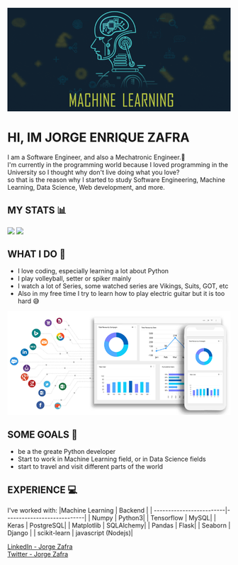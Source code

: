 ![](https://github.com/jorgezafra94/jorgezafra94/blob/master/tools/ml-gif.gif)
# HI, IM JORGE ENRIQUE ZAFRA
I am a Software Engineer, and also a Mechatronic Engineer.🤯<br>
I'm currently in the programming world because I loved programming in the University so I thought why don't live doing what you love?<br>
so that is the reason why I started to study Software Engineering, Machine Learning, Data Science, Web development, and more.<br>

## MY STATS 📊
 ![](https://github-readme-stats.vercel.app/api?username=jorgezafra94) ![](https://github-readme-stats.vercel.app/api/top-langs/?username=jorgezafra94)
 
## WHAT I DO 🚀
* I love coding, especially learning a lot about Python
* I play volleyball, setter or spiker mainly
* I watch a lot of Series, some watched series are Vikings, Suits, GOT, etc
* Also in my free time I try to learn how to play electric guitar but it is too hard 😅

![](https://github.com/jorgezafra94/jorgezafra94/blob/master/tools/data-science.gif)
## SOME GOALS 🤖
* be a the greate Python developer
* Start to work in Machine Learning field, or in Data Science fields
* start to travel and visit different parts of the world

## EXPERIENCE 💻
I've worked with:
|Machine Learning  |  Backend |
| -------------------------|----------------------------| 
| Numpy | Python3|
| Tensorflow | MySQL|
| Keras | PostgreSQL|
| Matplotlib | SQLAlchemy|
| Pandas | Flask|
| Seaborn | Django |
| scikit-learn | javascript (Nodejs)|

[LinkedIn - Jorge Zafra](https://www.linkedin.com/in/jorge-enrique-zafra-ria%C3%B1o-49268193/)<br>
[Twitter - Jorge Zafra](https://twitter.com/JorgeZafra7)

